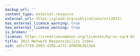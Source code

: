 ```yaml
---
backup_url: ''
content_type: external-resource
external_url: https://glaad.org/publications/nri2013/
has_external_licence_warning: true
has_external_license_warning: true
is_broken: ''
license: https://creativecommons.org/licenses/by-nc-sa/4.0/
title: 2013 Network Responsibility Index
uid: ad5cff39-2693-476b-a771-8f659b3b11b4
---
```

